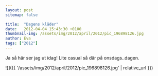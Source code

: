 ```yaml
---
layout: post
sitemap: false

title:  "Dagens kläder"
date:   2012-04-04 15:43:30 +0100
thumbnail-img: /assets/img/2012/april/2012/pic_196898126.jpg
author: Eva
tags: ["2012"]
---
```


Ja så här ser jag ut idag! Lite casual så där på onsdags..dagen.

![]({{ '/assets/img/2012/april/2012/pic_196898126.jpg'  | relative_url }})

